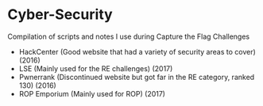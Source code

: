 # Cyber-Security
Compilation of scripts and notes I use during Capture the Flag Challenges

- HackCenter (Good website that had a variety of security areas to cover) (2016)
- LSE	(Mainly used for the RE challenges) (2017)
- Pwnerrank	(Discontinued website but got far in the RE category, ranked 130) (2016)
- ROP Emporium (Mainly used for ROP) (2017)
